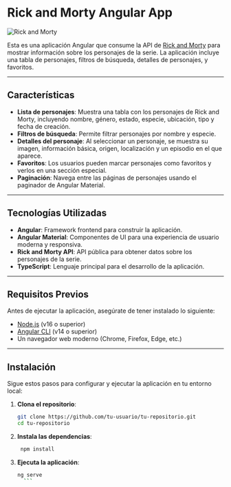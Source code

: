 # Rick and Morty Angular App

![Rick and Morty](https://rickandmortyapi.com/api/character/avatar/1.jpeg)

Esta es una aplicación Angular que consume la API de [Rick and Morty](https://rickandmortyapi.com/) para mostrar información sobre los personajes de la serie. La aplicación incluye una tabla de personajes, filtros de búsqueda, detalles de personajes, y favoritos.

---

## Características

- **Lista de personajes**: Muestra una tabla con los personajes de Rick and Morty, incluyendo nombre, género, estado, especie, ubicación, tipo y fecha de creación.
- **Filtros de búsqueda**: Permite filtrar personajes por nombre y especie.
- **Detalles del personaje**: Al seleccionar un personaje, se muestra su imagen, información básica, origen, localización y un episodio en el que aparece.
- **Favoritos**: Los usuarios pueden marcar personajes como favoritos y verlos en una sección especial.
- **Paginación**: Navega entre las páginas de personajes usando el paginador de Angular Material.

---

## Tecnologías Utilizadas

- **Angular**: Framework frontend para construir la aplicación.
- **Angular Material**: Componentes de UI para una experiencia de usuario moderna y responsiva.
- **Rick and Morty API**: API pública para obtener datos sobre los personajes de la serie.
- **TypeScript**: Lenguaje principal para el desarrollo de la aplicación.

---

## Requisitos Previos

Antes de ejecutar la aplicación, asegúrate de tener instalado lo siguiente:

- [Node.js](https://nodejs.org/) (v16 o superior)
- [Angular CLI](https://angular.io/cli) (v14 o superior)
- Un navegador web moderno (Chrome, Firefox, Edge, etc.)

---

## Instalación

Sigue estos pasos para configurar y ejecutar la aplicación en tu entorno local:

1. **Clona el repositorio**:
   ```bash
   git clone https://github.com/tu-usuario/tu-repositorio.git
   cd tu-repositorio
    ```
2. **Instala las dependencias**:
   ```bash
    npm install
     ```
3. **Ejecuta la aplicación**:
     ```bash
     ng serve
       ```
   
